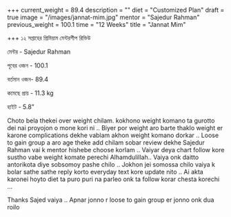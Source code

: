 +++
current_weight = 89.4
description = ""
diet = "Customized Plan"
draft = true
image = "/images/jannat-mim.jpg"
mentor = "Sajedur Rahman"
previous_weight = 100.1
time = "12 Weeks"
title = "Jannat Mim"

+++
১২ সপ্তাহের প্রিমিয়াম মেন্টরশীপ রিভিউ

মেন্টর - Sajedur Rahman

পূবের ওজন - 100.1

বর্তমান ওজন- 89.4

কমেছে প্রায় - 11.3 kg

হাইট - 5.8”

Choto bela thekei over weight chilam. kokhono weight komano ta gurotto dei nai proyojon o mone kori ni .. Biyer por weight aro barte thaklo weight er karone complications dekhe vablam akhon weight komano dorkar .. Loose to gain group a aro age theke add chilam sobar review dekhe Sajedur Rahman vai k mentor hishebe choose korlam .. Vaiyar deya chart follow kore sustho vabe weight komate perechi Alhamdulillah.. Vaiya onk daitto antorikota diye sobsomoy pashe chilo .. Jokhon jei somossa chilo vaiya k bolar sathe sathe reply korto everyday text kore update nito .. Ai akta karonei hoyto diet ta puro puri na parleo onk ta follow korar chesta korechi …

Thanks Sajed vaiya .. Apnar jonno r loose to gain group er jonno onk dua roilo